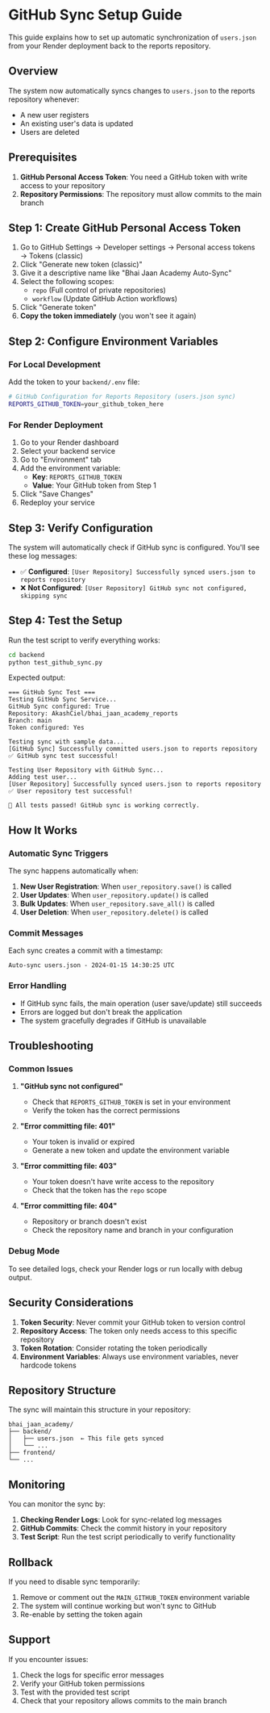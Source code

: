 # GitHub Sync Setup Guide

This guide explains how to set up automatic synchronization of `users.json` from your Render deployment back to the reports repository.

## Overview

The system now automatically syncs changes to `users.json` to the reports repository whenever:
- A new user registers
- An existing user's data is updated
- Users are deleted

## Prerequisites

1. **GitHub Personal Access Token**: You need a GitHub token with write access to your repository
2. **Repository Permissions**: The repository must allow commits to the main branch

## Step 1: Create GitHub Personal Access Token

1. Go to GitHub Settings → Developer settings → Personal access tokens → Tokens (classic)
2. Click "Generate new token (classic)"
3. Give it a descriptive name like "Bhai Jaan Academy Auto-Sync"
4. Select the following scopes:
   - `repo` (Full control of private repositories)
   - `workflow` (Update GitHub Action workflows)
5. Click "Generate token"
6. **Copy the token immediately** (you won't see it again)

## Step 2: Configure Environment Variables

### For Local Development

Add the token to your `backend/.env` file:

```bash
# GitHub Configuration for Reports Repository (users.json sync)
REPORTS_GITHUB_TOKEN=your_github_token_here
```

### For Render Deployment

1. Go to your Render dashboard
2. Select your backend service
3. Go to "Environment" tab
4. Add the environment variable:
   - **Key**: `REPORTS_GITHUB_TOKEN`
   - **Value**: Your GitHub token from Step 1
5. Click "Save Changes"
6. Redeploy your service

## Step 3: Verify Configuration

The system will automatically check if GitHub sync is configured. You'll see these log messages:

- ✅ **Configured**: `[User Repository] Successfully synced users.json to reports repository`
- ❌ **Not Configured**: `[User Repository] GitHub sync not configured, skipping sync`

## Step 4: Test the Setup

Run the test script to verify everything works:

```bash
cd backend
python test_github_sync.py
```

Expected output:
```
=== GitHub Sync Test ===
Testing GitHub Sync Service...
GitHub Sync configured: True
Repository: AkashCiel/bhai_jaan_academy_reports
Branch: main
Token configured: Yes

Testing sync with sample data...
[GitHub Sync] Successfully committed users.json to reports repository
✅ GitHub sync test successful!

Testing User Repository with GitHub Sync...
Adding test user...
[User Repository] Successfully synced users.json to reports repository
✅ User repository test successful!

🎉 All tests passed! GitHub sync is working correctly.
```

## How It Works

### Automatic Sync Triggers

The sync happens automatically when:

1. **New User Registration**: When `user_repository.save()` is called
2. **User Updates**: When `user_repository.update()` is called  
3. **Bulk Updates**: When `user_repository.save_all()` is called
4. **User Deletion**: When `user_repository.delete()` is called

### Commit Messages

Each sync creates a commit with a timestamp:
```
Auto-sync users.json - 2024-01-15 14:30:25 UTC
```

### Error Handling

- If GitHub sync fails, the main operation (user save/update) still succeeds
- Errors are logged but don't break the application
- The system gracefully degrades if GitHub is unavailable

## Troubleshooting

### Common Issues

1. **"GitHub sync not configured"**
   - Check that `REPORTS_GITHUB_TOKEN` is set in your environment
   - Verify the token has the correct permissions

2. **"Error committing file: 401"**
   - Your token is invalid or expired
   - Generate a new token and update the environment variable

3. **"Error committing file: 403"**
   - Your token doesn't have write access to the repository
   - Check that the token has the `repo` scope

4. **"Error committing file: 404"**
   - Repository or branch doesn't exist
   - Check the repository name and branch in your configuration

### Debug Mode

To see detailed logs, check your Render logs or run locally with debug output.

## Security Considerations

1. **Token Security**: Never commit your GitHub token to version control
2. **Repository Access**: The token only needs access to this specific repository
3. **Token Rotation**: Consider rotating the token periodically
4. **Environment Variables**: Always use environment variables, never hardcode tokens

## Repository Structure

The sync will maintain this structure in your repository:

```
bhai_jaan_academy/
├── backend/
│   ├── users.json  ← This file gets synced
│   └── ...
├── frontend/
└── ...
```

## Monitoring

You can monitor the sync by:

1. **Checking Render Logs**: Look for sync-related log messages
2. **GitHub Commits**: Check the commit history in your repository
3. **Test Script**: Run the test script periodically to verify functionality

## Rollback

If you need to disable sync temporarily:

1. Remove or comment out the `MAIN_GITHUB_TOKEN` environment variable
2. The system will continue working but won't sync to GitHub
3. Re-enable by setting the token again

## Support

If you encounter issues:

1. Check the logs for specific error messages
2. Verify your GitHub token permissions
3. Test with the provided test script
4. Check that your repository allows commits to the main branch 